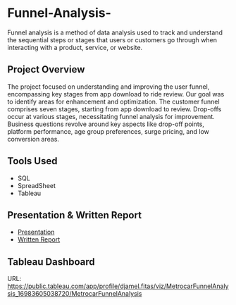 # Funnel-Analysis-
Funnel analysis is a method of data analysis used to track and understand the sequential steps or stages that users or customers go through when interacting with a product, service, or website.

## Project Overview

The project focused on understanding and improving the user funnel, encompassing key stages from app download to ride review. Our goal was to identify areas for enhancement and optimization. The customer funnel comprises seven stages, starting from app download to review. Drop-offs occur at various stages, necessitating funnel analysis for improvement. Business questions revolve around key aspects like drop-off points, platform performance, age group preferences, surge pricing, and low conversion areas.

  

## Tools Used 
- SQL
- SpreadSheet
- Tableau

 ## Presentation & Written Report 
- [Presentation](./Presentation.pdf)
- [Written Report](https://github.com/Fitasdj/Funnel-Analysis-/blob/4de0dbde6dc4610790a6d64dbb2741226aec5b03/Written%20Report.pdf)

## Tableau Dashboard
URL: https://public.tableau.com/app/profile/djamel.fitas/viz/MetrocarFunnelAnalysis_16983605038720/MetrocarFunnelAnalysis

